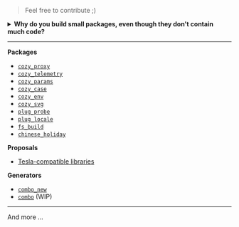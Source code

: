 > Feel free to contribute ;)

<details>
  <summary><b>Why do you build small packages, even though they don't contain much code?</b></summary>

<br />

> Strictly speaking, I build focused packages.
>
> The number of LOC (lines of code) is irrelevant, what matters is <b>encapsulating complexity</b>. The number of LOC is small, simply because the problem is not very complex.
>
> Read more at [Small Focused Modules by Sindre Sorhus](https://sindresorhus.com/blog/small-focused-modules)

</details>

---

**Packages**

- [`cozy_proxy`](https://github.com/cozy-elixir/cozy_proxy)
- [`cozy_telemetry`](https://github.com/cozy-elixir/cozy_telemetry)
- [`cozy_params`](https://github.com/cozy-elixir/cozy_params)
- [`cozy_case`](https://github.com/cozy-elixir/cozy_case)
- [`cozy_env`](https://github.com/cozy-elixir/cozy_env)
- [`cozy_svg`](https://github.com/cozy-elixir/cozy_svg)
- [`plug_probe`](https://github.com/cozy-elixir/plug_probe)
- [`plug_locale`](https://github.com/cozy-elixir/plug_locale)
- [`fs_build`](https://github.com/cozy-elixir/fs_build)
- [`chinese_holiday`](https://github.com/cozy-elixir/chinese_holiday)

**Proposals**

- [Tesla-compatible libraries](https://github.com/cozy-elixir/proposals/blob/main/tesla-compatible-libraries.md)

**Generators**

- [`combo_new`](https://github.com/cozy-elixir/combo_new)
- [`combo`](https://github.com/cozy-elixir/combo) (WIP)

---

And more ...
